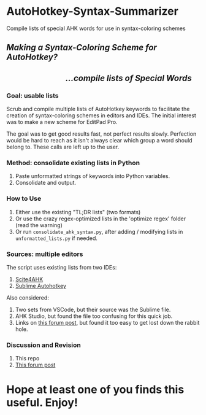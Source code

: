 # AutoHotkey-Syntax-Summarizer
Compile lists of special AHK words for use in syntax-coloring schemes

## _Making a Syntax-Coloring Scheme for AutoHotkey?_
## &nbsp;&nbsp;&nbsp;&nbsp;&nbsp;&nbsp;&nbsp;&nbsp;&nbsp;&nbsp;&nbsp;&nbsp;&nbsp;&nbsp;&nbsp;&nbsp;&nbsp;&nbsp;&nbsp;&nbsp;&nbsp;&nbsp;&nbsp;&nbsp;&nbsp;&nbsp;&nbsp;&nbsp;&nbsp;&nbsp; _…compile lists of Special Words_

### Goal: usable lists
Scrub and compile multiple lists of AutoHotkey keywords to facilitate the creation of syntax-coloring schemes in editors and IDEs. The initial interest was to make a new scheme for EditPad Pro.

The goal was to get good results fast, not perfect results slowly. Perfection would be hard to reach as it isn't always clear which group a word should belong to. These calls are left up to the user.  

### Method: consolidate existing lists in Python
1. Paste unformatted strings of keywords into Python variables.  
2. Consolidate and output.

### How to Use
1. Either use the existing "TL;DR lists" (two formats)
2. Or use the crazy regex-optimized lists in the 'optimize regex' folder (read the warning)
3. Or run `consolidate_ahk_syntax.py`, after adding / modifying lists in `unformatted_lists.py` if needed. 

### Sources: multiple editors
The script uses existing lists from two IDEs:
1. [Scite4AHK](https://www.autohotkey.com/boards/viewtopic.php?f=61&t=62)
2. [Sublime Autohotkey](https://github.com/ahkscript/SublimeAutoHotkey)

Also considered:
1. Two sets from VSCode, but their source was the Sublime file.
2. AHK Studio, but found the file too confusing for this quick job.
3. Links on [this forum post](https://www.autohotkey.com/boards/viewtopic.php?f=74&t=47603), but found it too easy to get lost down the rabbit hole. 

### Discussion and Revision
1. This repo
2. [This forum post](https://www.autohotkey.com/boards/viewtopic.php?f=76&t=63715)


# Hope at least one of you finds this useful. Enjoy!
